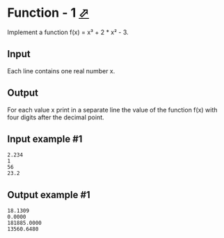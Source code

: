 # Function - 1 [⬀](https://www.e-olymp.com/en/problems/8239)
Implement a function f(x) = x³ + 2 * x² - 3.

## Input
Each line contains one real number x.

## Output
For each value x print in a separate line the value of the function f(x) with four digits after the decimal point.

## Input example #1
```
2.234
1
56
23.2
```

## Output example #1
```
18.1309
0.0000
181885.0000
13560.6480
```
